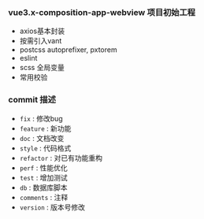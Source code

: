 ### vue3.x-composition-app-webview 项目初始工程

* axios基本封装
* 按需引入vant
* postcss autoprefixer, pxtorem
* eslint
* scss 全局变量
* 常用校验

### commit 描述

* `fix` : 修改bug
* `feature` : 新功能
* `doc` : 文档改变
* `style` : 代码格式
* `refactor` : 对已有功能重构
* `perf` : 性能优化
* `test` : 增加测试
* `db` : 数据库脚本
* `comments` : 注释
* `version` : 版本号修改